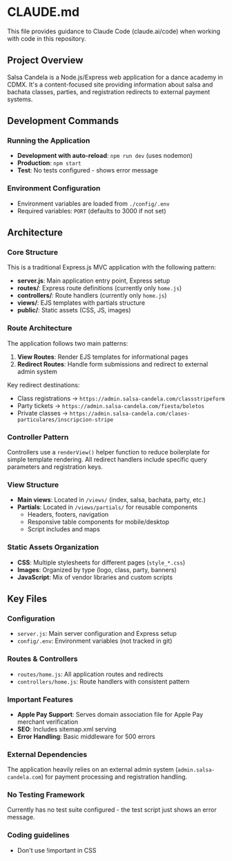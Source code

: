 # CLAUDE.md

This file provides guidance to Claude Code (claude.ai/code) when working with code in this repository.

## Project Overview

Salsa Candela is a Node.js/Express web application for a dance academy in CDMX. It's a content-focused site providing information about salsa and bachata classes, parties, and registration redirects to external payment systems.

## Development Commands

### Running the Application

- **Development with auto-reload**: `npm run dev` (uses nodemon)
- **Production**: `npm start`
- **Test**: No tests configured - shows error message

### Environment Configuration

- Environment variables are loaded from `./config/.env`
- Required variables: `PORT` (defaults to 3000 if not set)

## Architecture

### Core Structure

This is a traditional Express.js MVC application with the following pattern:

- **server.js**: Main application entry point, Express setup
- **routes/**: Express route definitions (currently only `home.js`)
- **controllers/**: Route handlers (currently only `home.js`)
- **views/**: EJS templates with partials structure
- **public/**: Static assets (CSS, JS, images)

### Route Architecture

The application follows two main patterns:

1. **View Routes**: Render EJS templates for informational pages
2. **Redirect Routes**: Handle form submissions and redirect to external admin system

Key redirect destinations:

- Class registrations → `https://admin.salsa-candela.com/classstripeform`
- Party tickets → `https://admin.salsa-candela.com/fiesta/boletos`
- Private classes → `https://admin.salsa-candela.com/clases-particulares/inscripcion-stripe`

### Controller Pattern

Controllers use a `renderView()` helper function to reduce boilerplate for simple template rendering. All redirect handlers include specific query parameters and registration keys.

### View Structure

- **Main views**: Located in `/views/` (index, salsa, bachata, party, etc.)
- **Partials**: Located in `/views/partials/` for reusable components
  - Headers, footers, navigation
  - Responsive table components for mobile/desktop
  - Script includes and maps

### Static Assets Organization

- **CSS**: Multiple stylesheets for different pages (`style_*.css`)
- **Images**: Organized by type (logo, class, party, banners)
- **JavaScript**: Mix of vendor libraries and custom scripts

## Key Files

### Configuration

- `server.js`: Main server configuration and Express setup
- `config/.env`: Environment variables (not tracked in git)

### Routes & Controllers

- `routes/home.js`: All application routes and redirects
- `controllers/home.js`: Route handlers with consistent pattern

### Important Features

- **Apple Pay Support**: Serves domain association file for Apple Pay merchant verification
- **SEO**: Includes sitemap.xml serving
- **Error Handling**: Basic middleware for 500 errors

### External Dependencies

The application heavily relies on an external admin system (`admin.salsa-candela.com`) for payment processing and registration handling.

### No Testing Framework

Currently has no test suite configured - the test script just shows an error message.

### Coding guidelines

- Don't use !important in CSS
